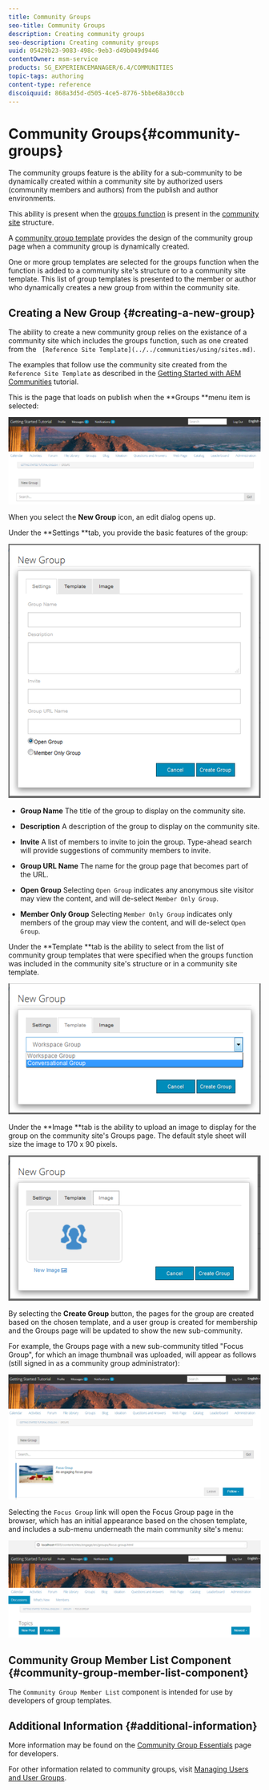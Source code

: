 ```yaml
---
title: Community Groups
seo-title: Community Groups
description: Creating community groups
seo-description: Creating community groups
uuid: 05429b23-9083-498c-9eb3-d49b049d9446
contentOwner: msm-service
products: SG_EXPERIENCEMANAGER/6.4/COMMUNITIES
topic-tags: authoring
content-type: reference
discoiquuid: 868a3d5d-d505-4ce5-8776-5bbe68a30ccb
---
```


# Community Groups{#community-groups}

The community groups feature is the ability for a sub-community to be dynamically created within a community site by authorized users (community members and authors) from the publish and author environments.

This ability is present when the [groups function](../../communities/using/functions.md#groups-function) is present in the [community site](../../communities/using/sites-console.md) structure.

A [community group template](../../communities/using/tools-groups.md) provides the design of the community group page when a community group is dynamically created.

One or more group templates are selected for the groups function when the function is added to a community site's structure or to a community site template. This list of group templates is presented to the member or author who dynamically creates a new group from within the community site.

## Creating a New Group {#creating-a-new-group}

The ability to create a new community group relies on the existance of a community site which includes the groups function, such as one created from the ` [Reference Site Template](../../communities/using/sites.md)`.

The examples that follow use the community site created from the `Reference Site Template` as described in the [Getting Started with AEM Communities](../../communities/using/getting-started.md) tutorial.

This is the page that loads on publish when the **Groups **menu item is selected:

![](assets/chlimage_1-236.png)

When you select the **New Group** icon, an edit dialog opens up.

Under the **Settings **tab, you provide the basic features of the group:

![](assets/chlimage_1-237.png)

* **Group Name** 
  The title of the group to display on the community site.

* **Description** 
  A description of the group to display on the community site.

* **Invite** 
  A list of members to invite to join the group. Type-ahead search will provide suggestions of community members to invite.

* **Group URL Name** 
  The name for the group page that becomes part of the URL.

* **Open Group** 
  Selecting `Open Group` indicates any anonymous site visitor may view the content, and will de-select `Member Only Group`.

* **Member Only Group** 
  Selecting `Member Only Group` indicates only members of the group may view the content, and will de-select `Open Group`.

Under the **Template **tab is the ability to select from the list of community group templates that were specified when the groups function was included in the community site's structure or in a community site template.

![](assets/chlimage_1-238.png)

Under the **Image **tab is the ability to upload an image to display for the group on the community site's Groups page. The default style sheet will size the image to 170 x 90 pixels.

![](assets/chlimage_1-239.png)

By selecting the **Create Group** button, the pages for the group are created based on the chosen template, and a user group is created for membership and the Groups page will be updated to show the new sub-community.

For example, the Groups page with a new sub-community titled "Focus Group", for which an image thumbnail was uploaded, will appear as follows (still signed in as a community group administrator):

![](assets/chlimage_1-240.png)

Selecting the `Focus Group` link will open the Focus Group page in the browser, which has an initial appearance based on the chosen template, and includes a sub-menu underneath the main community site's menu:

![](assets/chlimage_1-241.png)

## Community Group Member List Component {#community-group-member-list-component}

The `Community Group Member List` component is intended for use by developers of group templates.

## Additional Information {#additional-information}

More information may be found on the [Community Group Essentials](../../communities/using/essentials-groups.md) page for developers.

For other information related to community groups, visit [Managing Users and User Groups](../../communities/using/users.md).
